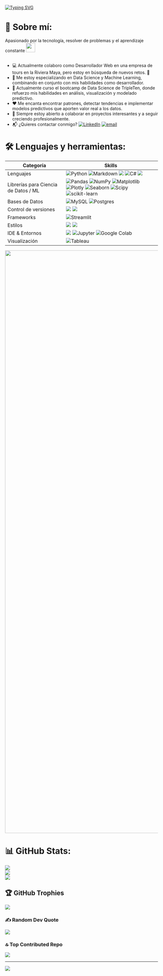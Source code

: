 [![Typing SVG](https://readme-typing-svg.demolab.com?font=Fira+Code&weight=700&size=25&pause=1000&center=true&vCenter=true&width=535&height=150&lines=Software+Developer+%7C+Data+Scientist)](https://git.io/typing-svg)

<!--
**RLey98/RLey98** is a ✨ _special_ ✨ repository because its `README.md` (this file) appears on your GitHub profile.

Here are some ideas to get you started:

- 🔭 I’m currently working on ...
- 🌱 I’m currently learning ...
- 👯 I’m looking to collaborate on ...
- 🤔 I’m looking for help with ...
- 💬 Ask me about ...
- 📫 How to reach me: ...
- 😄 Pronouns: ...
- ⚡ Fun fact: ...
-->

# 💫 Sobre mí:
Apasionado por la tecnología, resolver de problemas y el aprendizaje constante <img decoding="async" src="https://media.giphy.com/media/WUlplcMpOCEmTGBtBW/giphy.gif" width="30"><br><br> 
* 💻 Actualmente colaboro como Desarrollador Web en una empresa de tours en la Riviera Maya, pero estoy en búsqueda de nuevos retos. 💪
* 🧠 Me estoy especializando en Data Science y Machine Learning, combinando en conjunto con mis habilidades como desarrollador.
* 🔎 Actualmente curso el bootcamp de Data Science de TripleTen, donde refuerzo mis habilidades en análisis, visualización y modelado predictivo.
* ❤️​ Me encanta encontrar patrones, detectar tendencias e implementar modelos predictivos que aporten valor real a los datos.
* 🤝 Siempre estoy abierto a colaborar en proyectos interesantes y a seguir creciendo profesionalmente.
* 📬 ¿Quieres contactar conmigo? [![LinkedIn](https://img.shields.io/badge/LinkedIn-%230077B5.svg?logo=linkedin&logoColor=white)](https://linkedin.com/in/rodrigo-ley-muñoz-5b1349a6) [![email](https://img.shields.io/badge/Email-D14836?logo=gmail&logoColor=white)](mailto:rodrigo.ley78@gmail.com)


# 🛠️ Lenguajes y herramientas:

| Categoría        | Skills        |
|-----------------|---------------|
| Lenguajes       | ![Python](https://img.shields.io/badge/python-3670A0?style=for-the-badge&logo=python&logoColor=ffdd54) ![Markdown](https://img.shields.io/badge/markdown-%23000000.svg?style=for-the-badge&logo=markdown&logoColor=white) <img src="https://img.shields.io/badge/JavaScript-323330?style=for-the-badge&logo=javascript&logoColor=F7DF1E"/> ![C#](https://img.shields.io/badge/C%23-239120?style=for-the-badge&logo=c-sharp&logoColor=white) <img src="https://img.shields.io/badge/HTML5-E34F26?style=for-the-badge&logo=html5&logoColor=white" /> |
| Librerías para Ciencia de Datos / ML    | ![Pandas](https://img.shields.io/badge/pandas-%23150458.svg?style=for-the-badge&logo=pandas&logoColor=white) ![NumPy](https://img.shields.io/badge/numpy-%23013243.svg?style=for-the-badge&logo=numpy&logoColor=white) ![Matplotlib](https://img.shields.io/badge/Matplotlib-33334A?style=for-the-badge&logo=plotly&logoColor=white) ![Plotly](https://img.shields.io/badge/Plotly-%233F4F75.svg?style=for-the-badge&logo=plotly&logoColor=white) ![Seaborn](https://img.shields.io/badge/Seaborn-5A9BD4?style=for-the-badge&logoColor=white) ![Scipy](https://img.shields.io/badge/SciPy-%230C55A5.svg?style=for-the-badge&logo=scipy&logoColor=%white) ![scikit-learn](https://img.shields.io/badge/scikit--learn-%23F7931E.svg?style=for-the-badge&logo=scikit-learn&logoColor=white) |
| Bases de Datos | ![MySQL](https://img.shields.io/badge/mysql-4479A1.svg?style=for-the-badge&logo=mysql&logoColor=white) ![Postgres](https://img.shields.io/badge/postgres-%23316192.svg?style=for-the-badge&logo=postgresql&logoColor=white) |
| Control de versiones| <img src="https://img.shields.io/badge/GIT-E44C30?style=for-the-badge&logo=git&logoColor=white"/> <img src="https://img.shields.io/badge/GitHub-000000?style=for-the-badge&logo=github&logoColor=white"/> |
| Frameworks| ![Streamlit](https://img.shields.io/badge/Streamlit-%23FE4B4B.svg?style=for-the-badge&logo=streamlit&logoColor=white) |
| Estilos | <img src="https://img.shields.io/badge/CSS3-1572B6?style=for-the-badge&logo=css3&logoColor=white" /> <img src="https://img.shields.io/badge/Bootstrap-563D7C?style=for-the-badge&logo=bootstrap&logoColor=white" /> |
| IDE & Entornos | <img src="https://img.shields.io/badge/VSCode-0078D4?style=for-the-badge&logo=visual%20studio%20code&logoColor=white" /> ![Jupyter](https://img.shields.io/badge/Jupyter-F37626?style=for-the-badge&logo=jupyter&logoColor=white) ![Google Colab](https://img.shields.io/badge/Google_Colab-F9AB00?style=for-the-badge&logo=googlecolab&logoColor=white) |
| Visualización | ![Tableau](https://img.shields.io/badge/Tableau-E97627?style=for-the-badge&logo=tableau&logoColor=white) |

  
<img src="https://www.animatedimages.org/data/media/562/animated-line-image-0184.gif" width="1920" />

# 📊 GitHub Stats:
![](https://github-readme-stats.vercel.app/api?username=RLey98&theme=dark&hide_border=false&include_all_commits=true&count_private=false)<br/>
![](https://nirzak-streak-stats.vercel.app/?user=RLey98&theme=dark&hide_border=false)<br/>
![](https://github-readme-stats.vercel.app/api/top-langs/?username=RLey98&theme=dark&hide_border=false&include_all_commits=true&count_private=false&layout=compact)

## 🏆 GitHub Trophies
![](https://github-profile-trophy.vercel.app/?username=RLey98&theme=radical&no-frame=false&no-bg=false&margin-w=4)

### ✍️ Random Dev Quote
![](https://quotes-github-readme.vercel.app/api?type=horizontal&theme=radical)

### 🔝 Top Contributed Repo
![](https://github-contributor-stats.vercel.app/api?username=RLey98&limit=5&theme=radical&combine_all_yearly_contributions=true)

---
[![](https://visitcount.itsvg.in/api?id=RLey98&icon=0&color=0)](https://visitcount.itsvg.in)

<!-- Proudly created with GPRM ( https://gprm.itsvg.in ) -->
